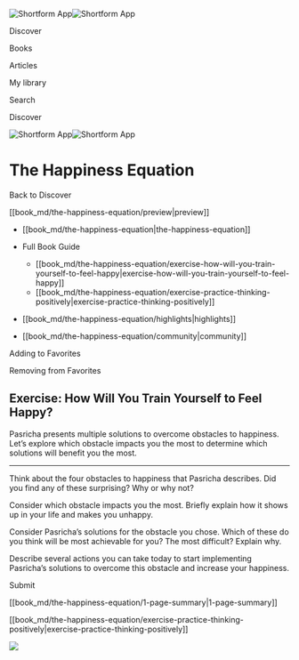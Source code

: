 ![Shortform App](/img/logo.36a2399e.svg)![Shortform App](/img/logo-dark.70c1b072.svg)

Discover

Books

Articles

My library

Search

Discover

![Shortform App](/img/logo.36a2399e.svg)![Shortform App](/img/logo-dark.70c1b072.svg)

# The Happiness Equation

Back to Discover

[[book_md/the-happiness-equation/preview|preview]]

  * [[book_md/the-happiness-equation|the-happiness-equation]]
  * Full Book Guide

    * [[book_md/the-happiness-equation/exercise-how-will-you-train-yourself-to-feel-happy|exercise-how-will-you-train-yourself-to-feel-happy]]
    * [[book_md/the-happiness-equation/exercise-practice-thinking-positively|exercise-practice-thinking-positively]]
  * [[book_md/the-happiness-equation/highlights|highlights]]
  * [[book_md/the-happiness-equation/community|community]]



Adding to Favorites 

Removing from Favorites 

## Exercise: How Will You Train Yourself to Feel Happy?

Pasricha presents multiple solutions to overcome obstacles to happiness. Let’s explore which obstacle impacts you the most to determine which solutions will benefit you the most.

* * *

Think about the four obstacles to happiness that Pasricha describes. Did you find any of these surprising? Why or why not?

Consider which obstacle impacts you the most. Briefly explain how it shows up in your life and makes you unhappy.

Consider Pasricha’s solutions for the obstacle you chose. Which of these do you think will be most achievable for you? The most difficult? Explain why.

Describe several actions you can take today to start implementing Pasricha’s solutions to overcome this obstacle and increase your happiness.

Submit 

[[book_md/the-happiness-equation/1-page-summary|1-page-summary]]

[[book_md/the-happiness-equation/exercise-practice-thinking-positively|exercise-practice-thinking-positively]]

![](https://bat.bing.com/action/0?ti=56018282&Ver=2&mid=d8266faa-7f8c-47eb-9479-bc090381e40d&sid=1711133063fa11eebdec89a8b8ae3bbc&vid=171147a063fa11eea7440fcfeb230d96&vids=0&msclkid=N&pi=0&lg=en-US&sw=800&sh=600&sc=24&nwd=1&tl=Shortform%20%7C%20Book&p=https%3A%2F%2Fwww.shortform.com%2Fapp%2Fbook%2Fthe-happiness-equation%2Fexercise-how-will-you-train-yourself-to-feel-happy&r=&lt=417&evt=pageLoad&sv=1&rn=479658)
